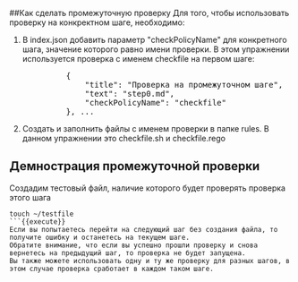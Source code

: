 ##Как сделать промежуточную проверку
Для того, чтобы использовать проверку на конкректном шаге, необходимо:
1. В index.json добавить параметр "checkPolicyName" для конкретного шага, значение которого равно имени проверки.
В этом упражнении используется проверка с именем checkfile на первом шаге:
<pre>
			{
                "title": "Проверка на промежуточном шаге",
                "text": "step0.md",
                "checkPolicyName": "checkfile"
            }, ...
</pre>
2. Создать и заполнить файлы с именем проверки в папке rules. В данном упражнении это checkfile.sh и checkfile.rego
## Демнострация промежуточной проверки
Создадим тестовый файл, наличие которого будет проверять проверка этого шага
```
touch ~/testfile
```{{execute}}
Если вы попытаетесь перейти на следующий шаг без создания файла, то получите ошибку и останетесь на текущем шаге.
Обратите внимание, что если вы успешно прошли проверку и снова вернетесь на предыдущий шаг, то проверка не будет запущена.
Вы также можете использовать одну и ту же проверку для разных шагов, в этом случае проверка сработает в каждом таком шаге.
